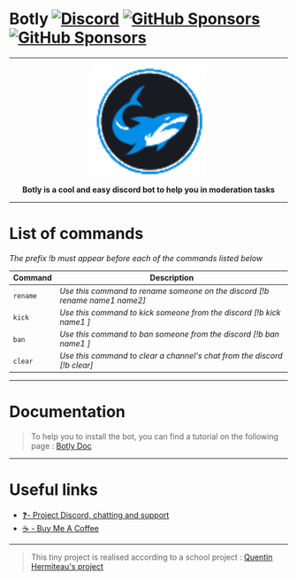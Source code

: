 # Botly  [![Discord](https://img.shields.io/discord/934744318848147486.svg?label=&logo=discord&logoColor=ffffff&color=7389D8&labelColor=6A7EC2)](https://discord.gg/vMDjxj56gY) [![GitHub Sponsors](https://img.shields.io/github/sponsors/Pietrucci-Blacher)](https://github.com/Pietrucci-Blacher/Botly) [![GitHub Sponsors](https://img.shields.io/github/stars/Pietrucci-Blacher/Botly?style=flat)](https://github.com/Pietrucci-Blacher/Botly)

-------------------
<div align="center">
  <img src="https://github.com/Pietrucci-Blacher/Botly/blob/main/assets/logo.png?raw=true" alt="Botly image"/>
  <p align="center"> <b>Botly is a cool and easy discord bot to help you in moderation tasks</b></p>
</div>

--------------------
# List of commands
*The prefix !b must appear before each of the commands listed below*

Command | Description 
--- | --- 
`rename`  | *Use this command to rename someone on the discord [!b rename name1 name2]*
`kick`  | *Use this command to kick someone from the discord [!b kick name1 ]*
`ban`  | *Use this command to ban someone from the discord [!b ban name1 ]*
`clear`  | *Use this command to clear a channel's chat from the discord [!b clear]*
--------------------
# Documentation
> To help you to install the bot, you can find a tutorial on the following page : [Botly Doc](https://pietrucci-blacher.github.io/Botly/)
> 
---
# Useful links

- [❓- Project Discord, chatting and support](https://discord.gg/vMDjxj56gY)
- [☕ - Buy Me A Coffee](https://buymeacoffee.com/sunshiotv)

----------------


> This tiny project is realised according to a school project : [Quentin Hermiteau's project](https://github.com/quentinhermiteau/github-pages-project)
